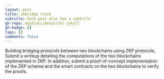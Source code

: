 ```yaml
---
layout: post
title: zkBridge track
subtitle: Each post also has a subtitle
gh-repo: daattali/beautiful-jekyll
gh-badge: []
tags: []
comments: false
---
```


Building bridging protocols between two blockchains using ZKP protocols. Submit a writeup detailing the computations of the two blockchains implemented in ZKP. In addition, submit a proof-of-concept implementation of the ZKP scheme and the smart contracts on the two blockchains to verify the proofs. 
